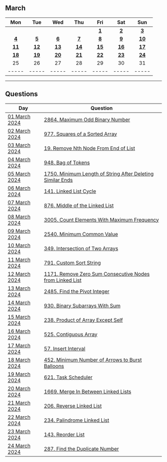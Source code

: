 March
---
| Mon | Tue | Wed | Thu | Fri | Sat | Sun |
| :---: | :---: | :---: | :---: | :---: | :---: | :---: |
|     |     |     |     | [**1**](01) | [**2**](02) | [**3**](03) |
| [**4**](04) | [**5**](05) | [**6**](06)   | [**7**](07) | [**8**](08) | [**9**](09) | [**10**](10) |
| [**11**](11) | [**12**](12) | [**13**](13) | [**14**](14) | [**15**](15) | [**16**](16) | [**17**](17) |
| [**18**](18) | [**19**](19) | [**20**](20) | [**21**](21) | [**22**](22) | [**23**](23) | [**24**](24) |
| 25  | 26  | 27  | 28  | 29  | 30  | 31  |
| ----- | ----- | ----- | ----- | ----- | ----- | ----- |

---

Questions
---
| Day | Question |
| --- | --- |
| [01 March 2024](01) | [2864. Maximum Odd Binary Number](https://leetcode.com/problems/maximum-odd-binary-number) |
| [02 March 2024](02) | [977. Squares of a Sorted Array](https://leetcode.com/problems/squares-of-a-sorted-array) |
| [03 March 2024](03) | [19. Remove Nth Node From End of List](https://leetcode.com/problems/remove-nth-node-from-end-of-list) |
| [04 March 2024](04) | [948. Bag of Tokens](https://leetcode.com/problems/bag-of-tokens) |
| [05 March 2024](05) | [1750. Minimum Length of String After Deleting Similar Ends](https://leetcode.com/problems/minimum-length-of-string-after-deleting-similar-ends) |
| [06 March 2024](06) | [141. Linked List Cycle](https://leetcode.com/problems/linked-list-cycle) |
| [07 March 2024](07) | [876. Middle of the Linked List](https://leetcode.com/problems/middle-of-the-linked-list) |
| [08 March 2024](08) | [3005. Count Elements With Maximum Frequency](https://leetcode.com/problems/count-elements-with-maximum-frequency) |
| [09 March 2024](09) | [2540. Minimum Common Value](https://leetcode.com/problems/minimum-common-value) |
| [10 March 2024](10) | [349. Intersection of Two Arrays](https://leetcode.com/problems/intersection-of-two-arrays) |
| [11 March 2024](11) | [791. Custom Sort String](https://leetcode.com/problems/custom-sort-string) |
| [12 March 2024](12) | [1171. Remove Zero Sum Consecutive Nodes from Linked List](https://leetcode.com/problems/remove-zero-sum-consecutive-nodes-from-linked-list) |
| [13 March 2024](13) | [2485. Find the Pivot Integer](https://leetcode.com/problems/find-the-pivot-integer) |
| [14 March 2024](14) | [930. Binary Subarrays With Sum](https://leetcode.com/problems/binary-subarrays-with-sum) |
| [15 March 2024](15) | [238. Product of Array Except Self](https://leetcode.com/problems/product-of-array-except-self) |
| [16 March 2024](16) | [525. Contiguous Array](https://leetcode.com/problems/contiguous-array) |
| [17 March 2024](17) | [57. Insert Interval](https://leetcode.com/problems/insert-interval) |
| [18 March 2024](18) | [452. Minimum Number of Arrows to Burst Balloons](https://leetcode.com/problems/minimum-number-of-arrows-to-burst-balloons) |
| [19 March 2024](19) | [621. Task Scheduler](https://leetcode.com/problems/task-scheduler) |
| [20 March 2024](20) | [1669. Merge In Between Linked Lists](https://leetcode.com/problems/merge-in-between-linked-lists) |
| [21 March 2024](21) | [206. Reverse Linked List](https://leetcode.com/problems/reverse-linked-list) |
| [22 March 2024](22) | [234. Palindrome Linked List](https://leetcode.com/problems/palindrome-linked-list) |
| [23 March 2024](23) | [143. Reorder List](https://leetcode.com/problems/reorder-list) |
| [24 March 2024](24) | [287. Find the Duplicate Number](https://leetcode.com/problems/find-the-duplicate-number) |
